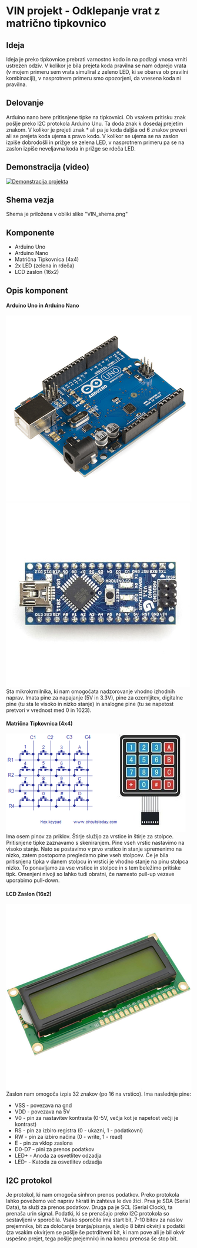 # VIN projekt - Odklepanje vrat z matrično tipkovnico

## Ideja
Ideja je preko tipkovnice prebrati varnostno kodo in na podlagi vnosa vrniti ustrezen odziv. V kolikor je bila prejeta koda pravilna se nam odprejo vrata (v mojem primeru sem vrata simuliral z zeleno LED, ki se obarva ob pravilni kombinaciji), v nasprotnem primeru smo opozorjeni, da vnesena koda ni pravilna.

## Delovanje
Arduino nano bere pritisnjene tipke na tipkovnici. Ob vsakem pritisku znak pošlje preko I2C protokola Arduino Unu. Ta doda znak k dosedaj prejetim znakom. V kolikor je prejeti znak * ali pa je koda daljša od 6 znakov preveri ali se prejeta koda ujema s pravo kodo. V kolikor se ujema se na zaslon izpiše dobrodošli in prižge se zelena LED, v nasprotnem primeru pa se na zaslon izpiše neveljavna koda in prižge se rdeča LED.

## Demonstracija (video)
[![Demonstracija projekta](https://i.ytimg.com/vi/Sgy8DASde9M/maxresdefault.jpg)](https://www.youtube.com/watch?v=Sgy8DASde9M)

## Shema vezja
Shema je priložena v obliki slike "VIN_shema.png"

## Komponente
- Arduino Uno
- Arduino Nano
- Matrična Tipkovnica (4x4)
- 2x LED (zelena in rdeča)
- LCD zaslon (16x2)


## Opis komponent

#### Arduino Uno in Arduino Nano
![image](./Slike-komponent/arduino_uno.png)
![image](./Slike-komponent/nano.jpg)
Sta mikrokrmilnika, ki nam omogočata nadzorovanje vhodno izhodnih naprav. Imata pine za napajanje (5V in 3.3V), pine za ozemljitev, digitalne pine (tu sta le visoko in nizko stanje) in analogne pine (tu se napetost pretvori v vrednost med 0 in 1023).

#### Matrična Tipkovnica (4x4)
![image](./Slike-komponent/keypad.png)
Ima osem pinov za priklov. Štirje služijo za vrstice in štirje za stolpce. Pritisnjene tipke zaznavamo s skeniranjem. Pine vseh vrstic nastavimo na visoko stanje. Nato se postavimo v prvo vrstico in stanje spremenimo na nizko, zatem postopoma pregledamo pine vseh stolpcev. Če je bila pritisnjena tipka v danem stolpcu in vrstici je vhodno stanje na pinu stolpca nizko. To ponavljamo za vse vrstice in stolpce in s tem beležimo pritiske tipk. Omenjeni nivoji so lahko tudi obratni, če namesto pull-up vezave uporabimo pull-down.

#### LCD Zaslon (16x2)
![image](./Slike-komponent/lcd.jpg)
Zaslon nam omogoča izpis 32 znakov (po 16 na vrstico).
Ima naslednje pine:
- VSS - povezava na gnd
- VDD - povezava na 5V
- V0 - pin za nastavitev kontrasta (0-5V, večja kot je napetost večji je kontrast)
- RS - pin za izbiro registra (0 - ukazni, 1 - podatkovni)
- RW - pin za izbiro načina (0 - write, 1 - read)
- E - pin za vklop zaslona
- D0-D7 - pini za prenos podatkov
- LED+ - Anoda za osvetlitev odzadja 
- LED- - Katoda za osvetlitev odzadja

## I2C protokol
Je protokol, ki nam omogoča sinhron prenos podatkov. Preko protokola lahko povežemo več naprav hkrati in zahteva le dve žici. Prva je SDA (Serial Data), ta služi za prenos podatkov. Druga pa je SCL (Serial Clock), ta prenaša urin signal. Podatki, ki se prenašajo preko I2C protokola so sestavljeni v sporočila. Vsako sporočilo ima start bit, 7-10 bitov za naslov prejemnika, bit za določanje branja/pisanja, sledijo 8 bitni okvirji s podatki (za vsakim okvirjem se pošlje še potrditveni bit, ki nam pove ali je bil okvir uspešno prejet, tega pošlje prejemnik) in na koncu prenosa še stop bit.
